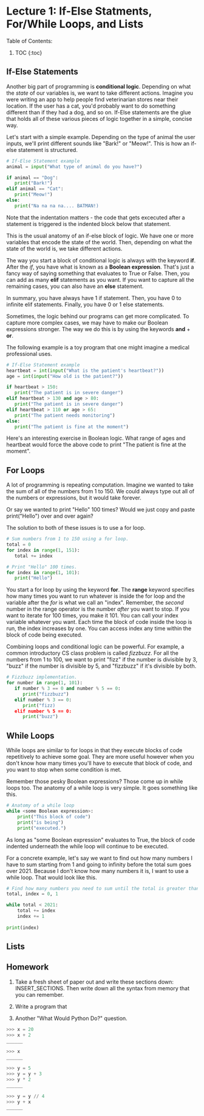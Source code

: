 # Lecture 1: If-Else Statments, For/While Loops, and Lists

Table of Contents:

1. TOC
{:toc}

## If-Else Statements

Another big part of programming is **conditional logic**. Depending on what the *state* of our variables is, we want to take different actions. Imagine you were writing an app to help people find veterinarian stores near their location. If the user has a cat, you'd probably want to do something different than if they had a dog, and so on. If-Else statements are the glue that holds all of these various pieces of logic together in a simple, concise way.

Let's start with a simple example. Depending on the type of animal the user inputs, we'll print different sounds like "Bark!" or "Meow!". This is how an if-else statement is structured.

```python
# If-Else Statement example
animal = input("What type of animal do you have?")

if animal == "Dog":
   print("Bark!")
elif animal == "Cat":
   print("Meow!")
else:
   print("Na na na na.... BATMAN!)
```
Note that the indentation matters - the code that gets excecuted after a statement is triggered is the indented block below that statement.

This is the usual anatomy of an if-else block of logic. We have one or more variables that encode the state of the world. Then, depending on what the state of the world is, we take different actions. 

The way you start a block of conditional logic is always with the keyword **if**. After the *if*, you have what is known as a **Boolean expression**. That's just a fancy way of saying something that evaluates to True or False. Then, you can add as many **elif** statements as you want. If you want to capture all the remaining cases, you can also have an **else** statement. 

In summary, you have always have 1 if statement. Then, you have 0 to infinite elif statements. Finally, you have 0 or 1 else statements. 

Sometimes, the logic behind our programs can get more complicated. To capture more complex cases, we may have to make our Boolean expressions stronger. The way we do this is by using the keywords **and** + **or**. 

The following example is a toy program that one might imagine a medical professional uses. 

```python
# If-Else Statement example
heartbeat = int(input("What is the patient's heartbeat?"))
age = int(input("How old is the patient?"))

if heartbeat > 150:
   print("The patient is in severe danger")
elif heartbeat > 130 and age > 80:
   print("The patient is in severe danger")
elif heartbeat > 110 or age > 65:
   print("The patient needs monitoring")
else:
   print("The patient is fine at the moment")
```

Here's an interesting exercise in Boolean logic. What range of ages and heartbeat would force the above code to print "The patient is fine at the moment". 

## For Loops

A lot of programming is repeating computation. Imagine we wanted to take the sum of all of the numbers from 1 to 150. We could always type out all of the numbers or expressions, but it would take forever.

Or say we wanted to print "Hello" 100 times? Would we just copy and paste print("Hello") over and over again?

The solution to both of these issues is to use a for loop. 

```python
# Sum numbers from 1 to 150 using a for loop.
total = 0
for index in range(1, 151):
   total += index

# Print "Hello" 100 times.
for index in range(1, 101):
   print("Hello")
```

You start a for loop by using the keyword **for**. The **range** keyword specifies how many times you want to run whatever is inside the for loop and the variable after the *for* is what we call an "index". Remember, the *second* number in the range operator is the number *after* you want to stop. If you want to iterate for 100 times, you make it 101. You can call your index variable whatever you want. Each time the block of code inside the loop is run, the index increases by one. You can access index any time within the block of code being executed.

Combining loops and conditional logic can be powerful. For example, a common introductory CS class problem is called *fizzbuzz*. For all the numbers from 1 to 100, we want to print "fizz" if the number is divisible by 3, "buzz" if the number is divisible by 5, and "fizzbuzz" if it's divisible by both. 

```python
# Fizzbuzz implementation. 
for number in range(1, 101):
   if number % 3 == 0 and number % 5 == 0:
      print("fizzbuzz")
   elif number % 3 == 0:
      print("fizz)
   elif number % 5 == 0:
      print("buzz")
```

## While Loops
While loops are similar to for loops in that they execute blocks of code repetitively to achieve some goal. They are more useful however when you don't know how many times you'll have to execute that block of code, and you want to stop when some condition is met.

Remember those pesky Boolean expressions? Those come up in while loops too. The anatomy of a while loop is very simple. It goes something like this.

```python
# Anatomy of a while loop
while <some Boolean expression>:
    print("This block of code")
    print("is being")
    print("executed.")
```

As long as "some Boolean expression" evaluates to True, the block of code indented underneath the while loop will continue to be executed.

For a concrete example, let's say we want to find out how many numbers I have to sum starting from 1 and going to infinity before the total sum goes over 2021. Because I don't know how many numbers it is, I want to use a while loop. That would look like this.

```python
# Find how many numbers you need to sum until the total is greater than 2021
total, index = 0, 1

while total < 2021:
    total += index
    index += 1
    
print(index)
```

## Lists

## Homework 

1. Take a fresh sheet of paper out and write these sections down: INSERT_SECTIONS. Then write down all the syntax from memory that you can remember. 

2. Write a program that 

3. Another "What Would Python Do?" question.

```python
>>> x = 20
>>> x + 2
______

>>> x
______

>>> y = 5
>>> y = y + 3
>>> y * 2
______

>>> y = y // 4
>>> y + x
______
```
